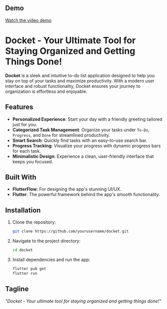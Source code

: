 ## Demo

[Watch the video demo](to-do-list-app/docket.mp4)

# Docket - Your Ultimate Tool for Staying Organized and Getting Things Done!  

**Docket** is a sleek and intuitive to-do list application designed to help you stay on top of your tasks and maximize productivity. With a modern user interface and robust functionality, Docket ensures your journey to organization is effortless and enjoyable.  

## Features  
- **Personalized Experience**: Start your day with a friendly greeting tailored just for you.  
- **Categorized Task Management**: Organize your tasks under `To-Do`, `Progress`, and `Done` for streamlined productivity.  
- **Smart Search**: Quickly find tasks with an easy-to-use search bar.  
- **Progress Tracking**: Visualize your progress with dynamic progress bars for each task.  
- **Minimalistic Design**: Experience a clean, user-friendly interface that keeps you focused.  

## Built With  
- **FlutterFlow**: For designing the app's stunning UI/UX.  
- **Flutter**: The powerful framework behind the app's smooth functionality.  

## Installation  
1. Clone the repository:  
   ```bash  
   git clone https://github.com/yourusername/docket.git  
   ```  
2. Navigate to the project directory:  
   ```bash  
   cd docket  
   ```  
3. Install dependencies and run the app:  
   ```bash  
   flutter pub get  
   flutter run  
   ```  

## Tagline  
*"Docket - Your ultimate tool for staying organized and getting things done!"*  
